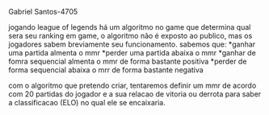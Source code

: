 Gabriel Santos-4705

jogando league of legends há um algoritmo no game que determina qual sera seu ranking
em game, o algoritmo não é exposto ao publico, mas os jogadores sabem breviamente 
seu funcionamento. 
sabemos que: 
 *ganhar uma partida almenta o mmr 
 *perder uma partida abaixa o mmr 
 *ganhar de fomra sequencial almenta o mmr de forma bastante positiva 
 *perder de forma sequencial abaixa o mrr de forma bastante negativa 

 com o algoritmo que pretendo criar, tentaremos definir um mmr de acordo 
 com 20 partidas do jogador e a sua relacao de vitoria ou derrota para 
 saber a classificacao (ELO) no qual ele se encaixaria. 

